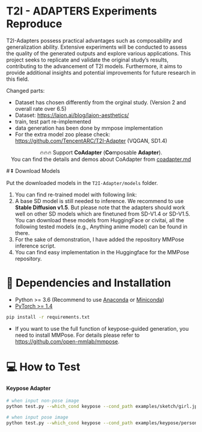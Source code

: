 # T2I - ADAPTERS Experiments Reproduce

T2I-Adapters possess practical advantages such as composability and generalization ability. Extensive experiments will be
conducted to assess the quality of the generated outputs and explore various applications. This project seeks to replicate and validate the original study’s results, contributing to the advancement of T2I models. Furthermore, it aims to provide
additional insights and potential improvements for future research in this field.

Changed parts:
- Dataset has chosen differently from the orginal study. (Version 2 and overall rate over 6.5)
- Dataset: https://laion.ai/blog/laion-aesthetics/
- train, test part re-implemented
- data generation has been done by mmpose implementation
- For the extra model zoo please check: https://github.com/TencentARC/T2I-Adapter (VQGAN, SD1.4)

<div align="center">

  🔥🔥🔥 Support **CoAdapter** (**Co**mposable **Adapter**). <br>You can find the details and demos about CoAdapter from [coadapter.md](docs/coadapter.md)

  <!-- Try the updated Huggingface demo  [![Huggingface Gradio](https://img.shields.io/static/v1?label=Demo&message=Huggingface%20Gradio&color=orange)](https://huggingface.co/spaces/Adapter/T2I-Adapter). -->

</div>
# ⏬ Download Models

Put the downloaded models in the `T2I-Adapter/models` folder.

1. You can find re-trained model with following link: 
2. A base SD model is still needed to inference. We recommend to use **Stable Diffusion v1.5**. But please note that the adapters should work well on other SD models which are finetuned from SD-V1.4 or SD-V1.5. You can download these models from HuggingFace or civitai, all the following tested models (e.g., Anything anime model) can be found in there.
3. For the sake of demonstration, I have added the repository MMPose inference script.
4. You can find easy implementation in the Huggingface for the MMPose repository.

# 🔧 Dependencies and Installation

- Python >= 3.6 (Recommend to use [Anaconda](https://www.anaconda.com/download/#linux) or [Miniconda](https://docs.conda.io/en/latest/miniconda.html))
- [PyTorch >= 1.4](https://pytorch.org/)
```bash
pip install -r requirements.txt
```
- If you want to use the full function of keypose-guided generation, you need to install MMPose. For details please refer to <https://github.com/open-mmlab/mmpose>.

# 💻 How to Test

#### **Keypose Adapter**

```bash
# when input non-pose image
python test.py --which_cond keypose --cond_path examples/sketch/girl.jpeg --cond_inp_type image --prompt "1girl, masterpiece, high-quality, high-res" --sd_ckpt models/anything-v4.5-pruned-fp16.ckpt --vae_ckpt models/anything-v4.0.vae.pt --resize_short_edge 512 --cond_tau 1.0 --cond_weight 1.0 --n_samples 1 --adapter_ckpt models/t2iadapter_keypose_sd14v1.pth

# when input pose image
python test.py --which_cond keypose --cond_path examples/keypose/person_keypose.png --cond_inp_type keypose --prompt "astronaut, best quality, extremely detailed" --sd_ckpt models/v1-5-pruned-emaonly.ckpt --resize_short_edge 512 --cond_tau 1.0 --cond_weight 1.0 --n_samples 2 --adapter_ckpt models/t2iadapter_keypose_sd14v1.pth
```
